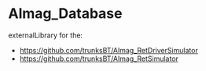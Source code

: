 # Almag_Database  
externalLibrary for the:  
- https://github.com/trunksBT/Almag_RetDriverSimulator  
- https://github.com/trunksBT/Almag_RetSimulator  
